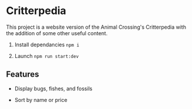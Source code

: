 # Critterpedia

This project is a website version of the Animal Crossing's Critterpedia with the addition of some other useful content.

1. Install dependancies `npm i`

2. Launch `npm run start:dev`

## Features

- Display bugs, fishes, and fossils

- Sort by name or price
